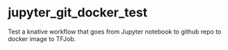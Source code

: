 # jupyter_git_docker_test
Test a knative workflow that goes from Jupyter notebook to github repo to docker image to TFJob.

